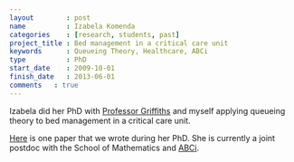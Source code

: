 ```yaml
---
layout        : post
name          : Izabela Komenda
categories    : [research, students, past]
project_title : Bed management in a critical care unit
keywords      : Queueing Theory, Healthcare, ABCi
type          : PhD
start_date    : 2009-10-01
finish_date   : 2013-06-01
comments   : true
---
```


Izabela did her PhD with [Professor Griffiths](http://www.cardiff.ac.uk/maths/contactsandpeople/profiles/griffiths.html) and myself applying queueing theory to bed management in a critical care unit.

[Here](http://imaman.oxfordjournals.org/content/24/2/137) is one paper that we wrote during her PhD.
She is currently a joint postdoc with the School of Mathematics and [ABCi](http://www.wales.nhs.uk/sitesplus/866/page/69733).
